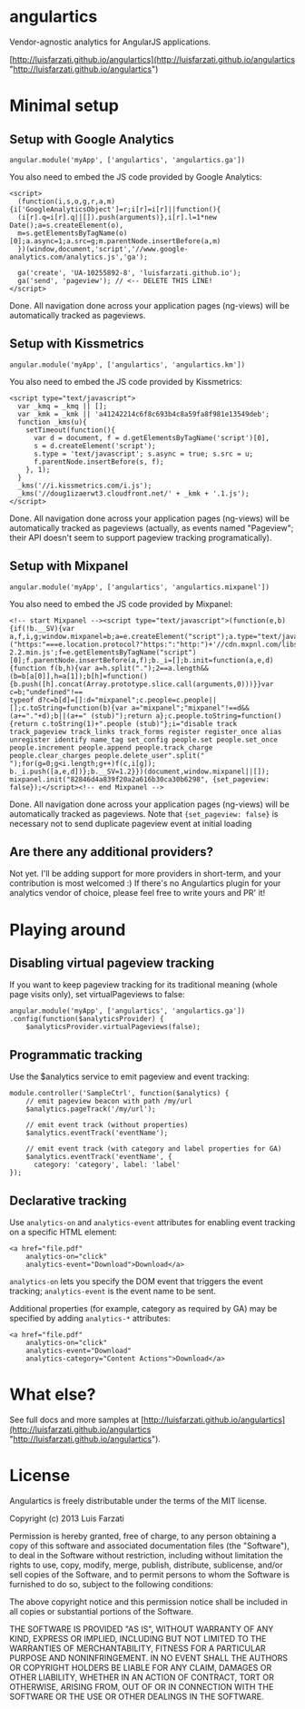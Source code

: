 angulartics
===========

Vendor-agnostic analytics for AngularJS applications.

[http://luisfarzati.github.io/angulartics](http://luisfarzati.github.io/angulartics "http://luisfarzati.github.io/angulartics")

# Minimal setup

## Setup with Google Analytics ##

    angular.module('myApp', ['angulartics', 'angulartics.ga'])

You also need to embed the JS code provided by Google Analytics:

    <script>
      (function(i,s,o,g,r,a,m){i['GoogleAnalyticsObject']=r;i[r]=i[r]||function(){
      (i[r].q=i[r].q||[]).push(arguments)},i[r].l=1*new Date();a=s.createElement(o),
      m=s.getElementsByTagName(o)[0];a.async=1;a.src=g;m.parentNode.insertBefore(a,m)
      })(window,document,'script','//www.google-analytics.com/analytics.js','ga');
    
      ga('create', 'UA-10255892-8', 'luisfarzati.github.io');
      ga('send', 'pageview'); // <-- DELETE THIS LINE!
    </script>
    
Done. All navigation done across your application pages (ng-views) will be automatically tracked as pageviews.

## Setup with Kissmetrics ##

    angular.module('myApp', ['angulartics', 'angulartics.km'])

You also need to embed the JS code provided by Kissmetrics:

	<script type="text/javascript">
	  var _kmq = _kmq || [];
	  var _kmk = _kmk || 'a41242214c6f8c693b4c8a59fa8f981e13549deb';
	  function _kms(u){
	    setTimeout(function(){
	      var d = document, f = d.getElementsByTagName('script')[0],
	      s = d.createElement('script');
	      s.type = 'text/javascript'; s.async = true; s.src = u;
	      f.parentNode.insertBefore(s, f);
	    }, 1);
	  }
	  _kms('//i.kissmetrics.com/i.js');
	  _kms('//doug1izaerwt3.cloudfront.net/' + _kmk + '.1.js');
	</script>

Done. All navigation done across your application pages (ng-views) will be automatically tracked as pageviews (actually, as events named "Pageview"; their API doesn't seem to support pageview tracking programatically).

## Setup with Mixpanel ##

    angular.module('myApp', ['angulartics', 'angulartics.mixpanel'])

You also need to embed the JS code provided by Mixpanel:

	<!-- start Mixpanel --><script type="text/javascript">(function(e,b){if(!b.__SV){var a,f,i,g;window.mixpanel=b;a=e.createElement("script");a.type="text/javascript";a.async=!0;a.src=("https:"===e.location.protocol?"https:":"http:")+'//cdn.mxpnl.com/libs/mixpanel-2.2.min.js';f=e.getElementsByTagName("script")[0];f.parentNode.insertBefore(a,f);b._i=[];b.init=function(a,e,d){function f(b,h){var a=h.split(".");2==a.length&&(b=b[a[0]],h=a[1]);b[h]=function(){b.push([h].concat(Array.prototype.slice.call(arguments,0)))}}var c=b;"undefined"!==
	typeof d?c=b[d]=[]:d="mixpanel";c.people=c.people||[];c.toString=function(b){var a="mixpanel";"mixpanel"!==d&&(a+="."+d);b||(a+=" (stub)");return a};c.people.toString=function(){return c.toString(1)+".people (stub)"};i="disable track track_pageview track_links track_forms register register_once alias unregister identify name_tag set_config people.set people.set_once people.increment people.append people.track_charge people.clear_charges people.delete_user".split(" ");for(g=0;g<i.length;g++)f(c,i[g]);
	b._i.push([a,e,d])};b.__SV=1.2}})(document,window.mixpanel||[]);
	mixpanel.init("82846d4a839f20a2a616b30ca30b6298", {set_pageview: false});</script><!-- end Mixpanel -->
    
Done. All navigation done across your application pages (ng-views) will be automatically tracked as pageviews. Note that `{set_pageview: false}` is necessary not to send duplicate pageview event at initial loading

## Are there any additional providers?

Not yet. I'll be adding support for more providers in short-term, and your contribution is most welcomed :) If there's no Angulartics plugin for your analytics vendor of choice, please feel free to write yours and PR' it!  

# Playing around 

## Disabling virtual pageview tracking

If you want to keep pageview tracking for its traditional meaning (whole page visits only), set virtualPageviews to false:

	angular.module('myApp', ['angulartics', 'angulartics.ga'])
	.config(function($analyticsProvider) {
		$analyticsProvider.virtualPageviews(false);     

## Programmatic tracking

Use the $analytics service to emit pageview and event tracking:

	module.controller('SampleCtrl', function($analytics) {
		// emit pageview beacon with path /my/url
	    $analytics.pageTrack('/my/url');

		// emit event track (without properties)
	    $analytics.eventTrack('eventName');

		// emit event track (with category and label properties for GA)
	    $analytics.eventTrack('eventName', { 
	      category: 'category', label: 'label'
    }); 

## Declarative tracking

Use `analytics-on` and `analytics-event` attributes for enabling event tracking on a specific HTML element:

	<a href="file.pdf" 
		analytics-on="click" 
		analytics-event="Download">Download</a>

`analytics-on` lets you specify the DOM event that triggers the event tracking; `analytics-event` is the event name to be sent. 

Additional properties (for example, category as required by GA) may be specified by adding `analytics-*` attributes:

	<a href="file.pdf" 
		analytics-on="click" 
		analytics-event="Download"
		analytics-category="Content Actions">Download</a>

# What else?

See full docs and more samples at [http://luisfarzati.github.io/angulartics](http://luisfarzati.github.io/angulartics "http://luisfarzati.github.io/angulartics").

# License

Angulartics is freely distributable under the terms of the MIT license.

Copyright (c) 2013 Luis Farzati

Permission is hereby granted, free of charge, to any person obtaining a copy of this software and associated documentation files (the "Software"), to deal in the Software without restriction, including without limitation the rights to use, copy, modify, merge, publish, distribute, sublicense, and/or sell copies of the Software, and to permit persons to whom the Software is furnished to do so, subject to the following conditions:

The above copyright notice and this permission notice shall be included in all copies or substantial portions of the Software.

THE SOFTWARE IS PROVIDED "AS IS", WITHOUT WARRANTY OF ANY KIND, EXPRESS OR IMPLIED, INCLUDING BUT NOT LIMITED TO THE WARRANTIES OF MERCHANTABILITY, FITNESS FOR A PARTICULAR PURPOSE AND NONINFRINGEMENT. IN NO EVENT SHALL THE AUTHORS OR COPYRIGHT HOLDERS BE LIABLE FOR ANY CLAIM, DAMAGES OR OTHER LIABILITY, WHETHER IN AN ACTION OF CONTRACT, TORT OR OTHERWISE, ARISING FROM, OUT OF OR IN CONNECTION WITH THE SOFTWARE OR THE USE OR OTHER DEALINGS IN THE SOFTWARE.